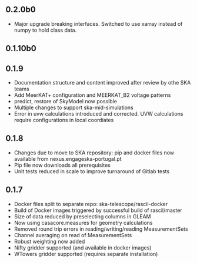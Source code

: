 
0.2.0b0
-------

* Major upgrade breaking interfaces. Switched to use xarray instead of numpy to hold class data.

0.1.10b0
--------


0.1.9
-----

* Documentation structure and content improved after review by othe SKA teams
* Add MeerKAT+ configuration and MEERKAT_B2 voltage patterns
* predict, restore of SkyModel now possible
* Multiple changes to support ska-mid-simulations
* Error in uvw calculations introduced and corrected. UVW calculations require
configurations in local coordiates

0.1.8
-----

* Changes due to move to SKA repository: pip and docker files now available from nexus.engageska-portugal.pt
* Pip file now downloads all prerequisites
* Unit tests reduced in scale to improve turnaround of Gitlab tests

0.1.7
------

 * Docker files split to separate repo: ska-telescope/rascil-docker
 * Build of Docker images triggered by successful build of rascil/master
 * Size of data reduced by preselecting columns in GLEAM
 * Now using casacore.measures for geometry calculations
 * Removed round trip errors in reading/writing/reading MeasurementSets
 * Channel averaging on read of MeasurementSets
 * Robust weighting now added
 * Nifty gridder supported (and available in docker images)
 * WTowers gridder supported (requires separate installation)
